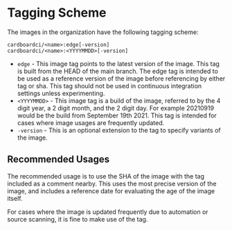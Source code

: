 # Tagging Scheme

The images in the organization have the following tagging scheme:

```
cardboardci/<name>:edge[-version]
cardboardci/<name>:<YYYYMMDD>[-version]
```

-   `edge` - This image tag points to the latest version of the image. This tag is built from the HEAD of the main branch. The edge tag is intended to be used as a reference version of the image before referencing by either tag or sha. This tag should not be used in continuous integration settings unless experimenting.
-   `<YYYYMMDD>` - This image tag is a build of the image, referred to by the 4 digit year, a 2 digit month, and the 2 digit day. For example 20210919 would be the build from September 19th 2021. This tag is intended for cases where image usages are frequently updated.
-   `-version` - This is an optional extension to the tag to specify variants of the image.

## Recommended Usages

The recommended usage is to use the SHA of the image with the tag included as a comment nearby. This uses the most precise version of the image, and includes a reference date for evaluating the age of the image itself.

For cases where the image is updated frequently due to automation or source scanning, it is fine to make use of the tag.
